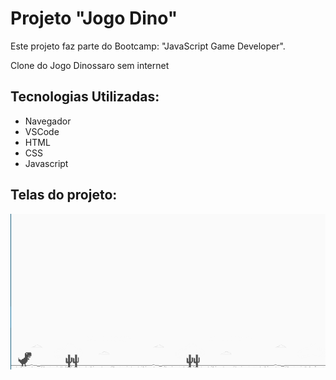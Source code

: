 # Projeto "Jogo Dino" 

Este projeto faz parte do Bootcamp: "JavaScript Game Developer".

Clone do Jogo Dinossaro sem internet

## Tecnologias Utilizadas:
* Navegador
* VSCode
* HTML
* CSS
* Javascript

## Telas do projeto:

![paginas_web](https://github.com/SuayMack/JogoDino/blob/main/resources/img/imgGit.png) 
